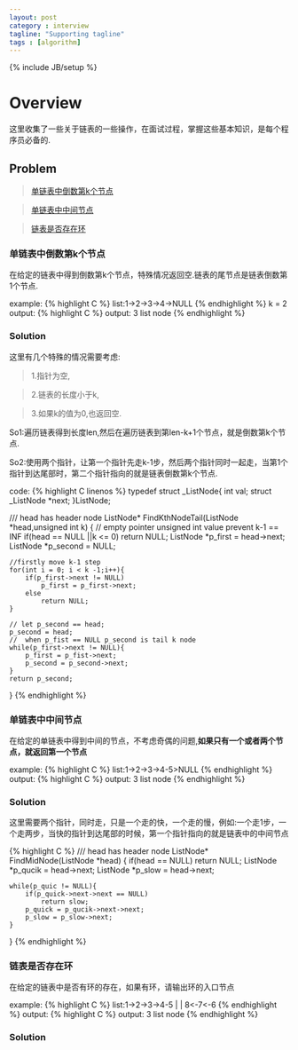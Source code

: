 ```yaml
---
layout: post
category : interview
tagline: "Supporting tagline"
tags : [algorithm]
---
```

{% include JB/setup %}


# Overview

这里收集了一些关于链表的一些操作，在面试过程，掌握这些基本知识，是每个程序员必备的.

## Problem

> [单链表中倒数第k个节点](#1)

> [单链表中中间节点](#2)

> [链表是否存在环](#3)

<span id=1></span>
### 单链表中倒数第k个节点

在给定的链表中得到倒数第k个节点，特殊情况返回空.链表的尾节点是链表倒数第1个节点.

example:
{% highlight C %}
list:1->2->3->4->NULL
{% endhighlight %}
k = 2 output:
{% highlight C %}
output: 3 list node
{% endhighlight %}

### Solution

这里有几个特殊的情况需要考虑:
> 1.指针为空,

> 2.链表的长度小于k,

> 3.如果k的值为0,也返回空.

So1:遍历链表得到长度len,然后在遍历链表到第len-k+1个节点，就是倒数第k个节点.

So2:使用两个指针，让第一个指针先走k-1步，然后两个指针同时一起走，当第1个指针到达尾部时，第二个指针指向的就是链表倒数第k个节点.

code:
{% highlight C linenos %}
typedef struct _ListNode{
	int		val;
	struct _ListNode *next;
}ListNode;

///		head has header node
ListNode* FindKthNodeTail(ListNode *head,unsigned int k)
{
	// empty pointer unsigned int value prevent k-1 ==  INF
	if(head == NULL ||k <= 0)
		return NULL;
	ListNode *p_first = head->next;
	ListNode *p_second = NULL;

	//firstly move k-1 step
	for(int i = 0; i < k -1;i++){
		if(p_first->next != NULL)
			p_first = p_first->next;
		else
			return NULL;
	}

	// let p_second == head;
	p_second = head;
	//	when p_fist == NULL p_second is tail k node
	while(p_first->next != NULL){
		p_first = p_fist->next;
		p_second = p_second->next;
	}
	return p_second;
}
{% endhighlight %}



<span id=2></span>
### 单链表中中间节点

在给定的单链表中得到中间的节点，不考虑奇偶的问题,**如果只有一个或者两个节点，就返回第一个节点**

example:
{% highlight C %}
list:1->2->3->4-5>NULL
{% endhighlight %}
output:
{% highlight C %}
output: 3 list node
{% endhighlight %}

### Solution

这里需要两个指针，同时走，只是一个走的快，一个走的慢，例如:一个走1步，一个走两步，当快的指针到达尾部的时候，第一个指针指向的就是链表中的中间节点

{% highlight C %}
///		head has header node
ListNode* FindMidNode(ListNode *head)
{
	if(head == NULL)
		return NULL;
	ListNode *p_qucik = head->next;
	ListNode *p_slow = head->next;

	while(p_quic != NULL){
		if(p_quick->next->next == NULL)
			return slow;
		p_quick = p_qucik->next->next;
		p_slow = p_slow->next;
	}
}
{% endhighlight %}

<span id=3></span>
### 链表是否存在环

在给定的链表中是否有环的存在，如果有环，请输出环的入口节点

example:
{% highlight C %}
list:1->2->3->4-5
           |    |
	   8<-7<-6
{% endhighlight %}
output:
{% highlight C %}
output: 3 list node
{% endhighlight %}

### Solution

